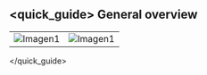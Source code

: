 ## <quick_guide> General overview

|  |  |
|:-------|:-------|
|![Imagen1](http://static.energysistem.com/images/manuals/42484/560d6a9be4026.jpg)|![Imagen1](http://static.energysistem.com/images/manuals/42484/560d6a927d352.jpg)|
</quick_guide>
